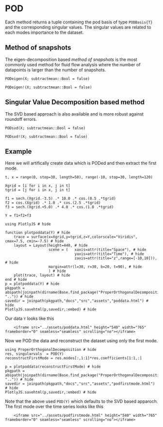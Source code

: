 # POD
Each method returns a tuple containing the pod basis of type `PODBasis{T}` and 
the corresponding singular values. The singular values are related to each modes importance
to the dataset. 

## Method of snapshots
The eigen-decomposition based *method of snapshots* is the most commonly used
 method for fluid flow analysis where the number of datapoints is larger than the number of snapshots.

```@docs
PODeigen(X; subtractmean::Bool = false)
```
```@docs
PODeigen!(X; subtractmean::Bool = false)
```

## Singular Value Decomposition based method
The SVD based approach is also available and is more robust against roundoff errors. 
```@docs
PODsvd(X; subtractmean::Bool = false)
```
```@docs
PODsvd!(X; subtractmean::Bool = false)
```

## Example
Here we will artifically create data which is PODed and then extract the first mode.

```@example poddata
t, x = range(0, stop=30, length=50), range(-10, stop=30, length=120)

Xgrid = [i for i in x, j in t]
tgrid = [j for i in x, j in t]

f1 = sech.(Xgrid.-3.5) .* 10.0 .* cos.(0.5 .*tgrid)
f2 = cos.(Xgrid) .* 1.0 .* cos.(2.5 .*tgrid)
f3 = sech.(Xgrid.+5.0) .* 4.0 .* cos.(1.0 .*tgrid)

Y = f1+f2+f3

using PlotlyJS # hide

function plotpoddata(Y) # hide
    trace = surface(x=Xgrid,y=tgrid,z=Y,colorscale="Viridis", cmax=7.5, cmin=-7.5) # hide
    layout = Layout(height=440, # hide
                    scene = (   xaxis=attr(title="Space"), # hide
                                yaxis=attr(title="Time"), # hide
                                zaxis=attr(title="z",range=[-10,10])), # hide
                    margin=attr(l=30, r=30, b=20, t=90), # hide
                    ) # hide
    plot(trace, layout) # hide
end # hide
p = plotpoddata(Y) # hide
pkgpath = abspath(joinpath(dirname(Base.find_package("ProperOrthogonalDecomposition")), "..")) # hide
savedir = joinpath(pkgpath,"docs","src","assets","poddata.html") # hide
PlotlyJS.savehtml(p,savedir,:embed) # hide
```
Our data `Y` looks like this

```@raw html
    <iframe src="../assets/poddata.html" height="540" width="765" frameborder="0" seamless="seamless" scrolling="no"></iframe>
```


Now we POD the data and reconstruct the dataset using only the first mode.
```@example poddata
using ProperOrthogonalDecomposition # hide
res, singularvals  = POD(Y)
reconstructFirstMode = res.modes[:,1:1]*res.coefficients[1:1,:]

p = plotpoddata(reconstructFirstMode) # hide
pkgpath = abspath(joinpath(dirname(Base.find_package("ProperOrthogonalDecomposition")), "..")) # hide
savedir = joinpath(pkgpath,"docs","src","assets","podfirstmode.html") # hide
PlotlyJS.savehtml(p,savedir,:embed) # hide
```

Note that the above used `POD(Y)` which defaults to the SVD based apparoch.
The first mode over the time series looks like this

```@raw html
    <iframe src="../assets/podfirstmode.html" height="540" width="765" frameborder="0" seamless="seamless" scrolling="no"></iframe>
```






